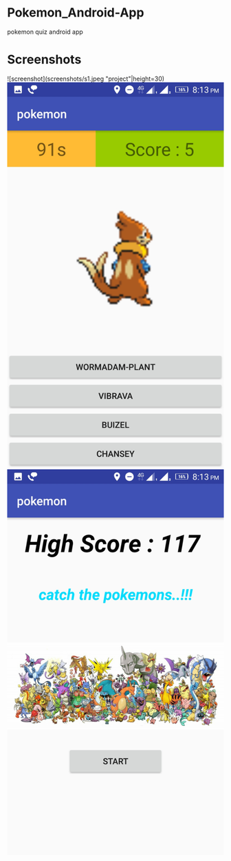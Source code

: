 # Pokemon_Android-App
pokemon quiz android app

# Screenshots
![screenshot](screenshots/s1.jpeg "project"|height=30)
![screenshot](screenshots/s2.jpeg "project")
![screenshot](screenshots/s3.jpeg "project")
